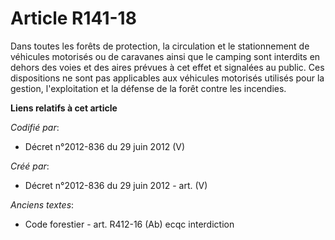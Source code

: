 # Article R141-18

Dans toutes les forêts de protection, la circulation et le stationnement de véhicules motorisés ou de caravanes ainsi que le
camping sont interdits en dehors des voies et des aires prévues à cet effet et signalées au public. Ces dispositions ne sont
pas applicables aux véhicules motorisés utilisés pour la gestion, l'exploitation et la défense de la forêt contre les
incendies.

**Liens relatifs à cet article**

_Codifié par_:

  - Décret n°2012-836 du 29 juin 2012 (V)

_Créé par_:

  - Décret n°2012-836 du 29 juin 2012 - art. (V)

_Anciens textes_:

  - Code forestier - art. R412-16 (Ab) ecqc interdiction
